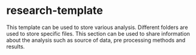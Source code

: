 # research-template

This template can be used to store various analysis. Different folders are used to store specific files. This section can be used to share information about the analysis such as source of data, pre processing methods and results. 
